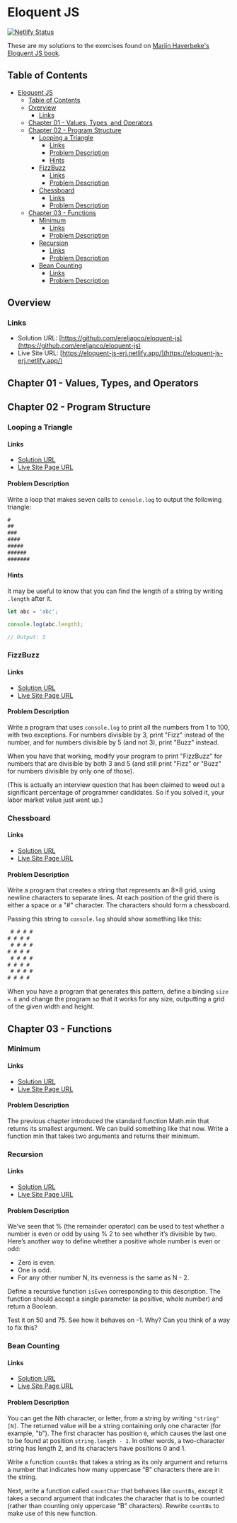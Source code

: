 # Eloquent JS

[![Netlify Status](https://api.netlify.com/api/v1/badges/4cdd7f83-e449-44b5-9d4b-61815356d64b/deploy-status)](https://app.netlify.com/sites/eloquent-js-erj/deploys)

These are my solutions to the exercises found on [Marijn Haverbeke's Eloquent JS book](https://eloquentjavascript.net/).

## Table of Contents

- [Eloquent JS](#eloquent-js)
	- [Table of Contents](#table-of-contents)
	- [Overview](#overview)
		- [Links](#links)
	- [Chapter 01 - Values, Types, and Operators](#chapter-01---values-types-and-operators)
	- [Chapter 02 - Program Structure](#chapter-02---program-structure)
		- [Looping a Triangle](#looping-a-triangle)
			- [Links](#links-1)
			- [Problem Description](#problem-description)
			- [Hints](#hints)
		- [FizzBuzz](#fizzbuzz)
			- [Links](#links-2)
			- [Problem Description](#problem-description-1)
		- [Chessboard](#chessboard)
			- [Links](#links-3)
			- [Problem Description](#problem-description-2)
	- [Chapter 03 - Functions](#chapter-03---functions)
		- [Minimum](#minimum)
			- [Links](#links-4)
			- [Problem Description](#problem-description-3)
		- [Recursion](#recursion)
			- [Links](#links-5)
			- [Problem Description](#problem-description-4)
		- [Bean Counting](#bean-counting)
			- [Links](#links-6)
			- [Problem Description](#problem-description-5)

## Overview

### Links

- Solution URL: [https://github.com/ereljapco/eloquent-js](https://github.com/ereljapco/eloquent-js)
- Live Site URL: [https://eloquent-js-erj.netlify.app/](https://eloquent-js-erj.netlify.app/)

## Chapter 01 - Values, Types, and Operators

## Chapter 02 - Program Structure

### Looping a Triangle

#### Links

- [Solution URL](https://github.com/ereljapco/eloquent-js/blob/main/chapter02-program-structure/js/looping-a-triangle.js)
- [Live Site Page URL](https://eloquent-js-erj.netlify.app/chapter02-program-structure/looping-a-triangle.html)

#### Problem Description

Write a loop that makes seven calls to `console.log` to output the following triangle:

```js
#
##
###
####
#####
######
#######
```

#### Hints

It may be useful to know that you can find the length of a string by writing `.length` after it.

```js
let abc = 'abc';

console.log(abc.length);

// Output: 3
```

### FizzBuzz

#### Links

- [Solution URL](https://github.com/ereljapco/eloquent-js/blob/main/chapter02-program-structure/js/fizzbuzz.js)
- [Live Site Page URL](https://eloquent-js-erj.netlify.app/chapter02-program-structure/fizzbuzz.html)

#### Problem Description

Write a program that uses `console.log` to print all the numbers from 1 to 100, with two exceptions. For numbers divisible by 3, print "Fizz" instead of the number, and for numbers divisible by 5 (and not 3), print "Buzz" instead.

When you have that working, modify your program to print "FizzBuzz" for numbers that are divisible by both 3 and 5 (and still print "Fizz" or "Buzz" for numbers divisible by only one of those).

(This is actually an interview question that has been claimed to weed out a significant percentage of programmer candidates. So if you solved it, your labor market value just went up.)

### Chessboard

#### Links

- [Solution URL](https://github.com/ereljapco/eloquent-js/blob/main/chapter02-program-structure/js/chessboard.js)
- [Live Site Page URL](https://eloquent-js-erj.netlify.app/chapter02-program-structure/chessboard.html)

#### Problem Description

Write a program that creates a string that represents an 8×8 grid, using newline characters to separate lines. At each position of the grid there is either a space or a "#" character. The characters should form a chessboard.

Passing this string to `console.log` should show something like this:

```js
 # # # #
# # # #
 # # # #
# # # #
 # # # #
# # # #
 # # # #
# # # #
```

When you have a program that generates this pattern, define a binding `size = 8` and change the program so that it works for any size, outputting a grid of the given width and height.

## Chapter 03 - Functions

### Minimum

#### Links

- [Solution URL](https://github.com/ereljapco/eloquent-js/blob/main/chapter03-functions/js/minimum.js)
- [Live Site Page URL](https://eloquent-js-erj.netlify.app/chapter03-functions/minimum.html)

#### Problem Description

The previous chapter introduced the standard function Math.min that returns its smallest argument. We can build something like that now. Write a function min that takes two arguments and returns their minimum.

### Recursion

#### Links

- [Solution URL](https://github.com/ereljapco/eloquent-js/blob/main/chapter03-functions/js/recursion.js)
- [Live Site Page URL](https://eloquent-js-erj.netlify.app/chapter03-functions/recursion.html)

#### Problem Description

We’ve seen that % (the remainder operator) can be used to test whether a number is even or odd by using % 2 to see whether it’s divisible by two. Here’s another way to define whether a positive whole number is even or odd:

- Zero is even.
- One is odd.
- For any other number N, its evenness is the same as N - 2.

Define a recursive function `isEven` corresponding to this description. The function should accept a single parameter (a positive, whole number) and return a Boolean.

Test it on 50 and 75. See how it behaves on -1. Why? Can you think of a way to fix this?

### Bean Counting

#### Links

- [Solution URL](https://github.com/ereljapco/eloquent-js/blob/main/chapter03-functions/js/bean-counting.js)
- [Live Site Page URL](https://eloquent-js-erj.netlify.app/chapter03-functions/bean-counting.html)

#### Problem Description

You can get the Nth character, or letter, from a string by writing `"string"[N]`. The returned value will be a string containing only one character (for example, "b"). The first character has position `0`, which causes the last one to be found at position `string.length - 1`. In other words, a two-character string has length 2, and its characters have positions 0 and 1.

Write a function `countBs` that takes a string as its only argument and returns a number that indicates how many uppercase “B” characters there are in the string.

Next, write a function called `countChar` that behaves like `countBs`, except it takes a second argument that indicates the character that is to be counted (rather than counting only uppercase “B” characters). Rewrite `countBs` to make use of this new function.
